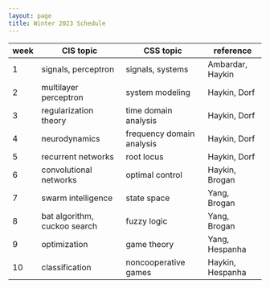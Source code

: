 ```yaml
---
layout: page
title: Winter 2023 Schedule
---
```

| week | CIS topic                    | CSS topic                 | reference        |
|------|------------------------------|---------------------------|------------------|
| 1    | signals, perceptron          | signals, systems          | Ambardar, Haykin |
| 2    | multilayer perceptron        | system modeling           | Haykin, Dorf     |
| 3    | regularization theory        | time domain analysis      | Haykin, Dorf     |
| 4    | neurodynamics                | frequency domain analysis | Haykin, Dorf     |
| 5    | recurrent networks           | root locus                | Haykin, Dorf     |
| 6    | convolutional networks       | optimal control           | Haykin, Brogan   |
| 7    | swarm intelligence           | state space               | Yang, Brogan     |
| 8    | bat algorithm, cuckoo search | fuzzy logic               | Yang, Brogan     |
| 9    | optimization                 | game theory               | Yang, Hespanha   |
| 10   | classification               | noncooperative games      | Haykin, Hespanha |
